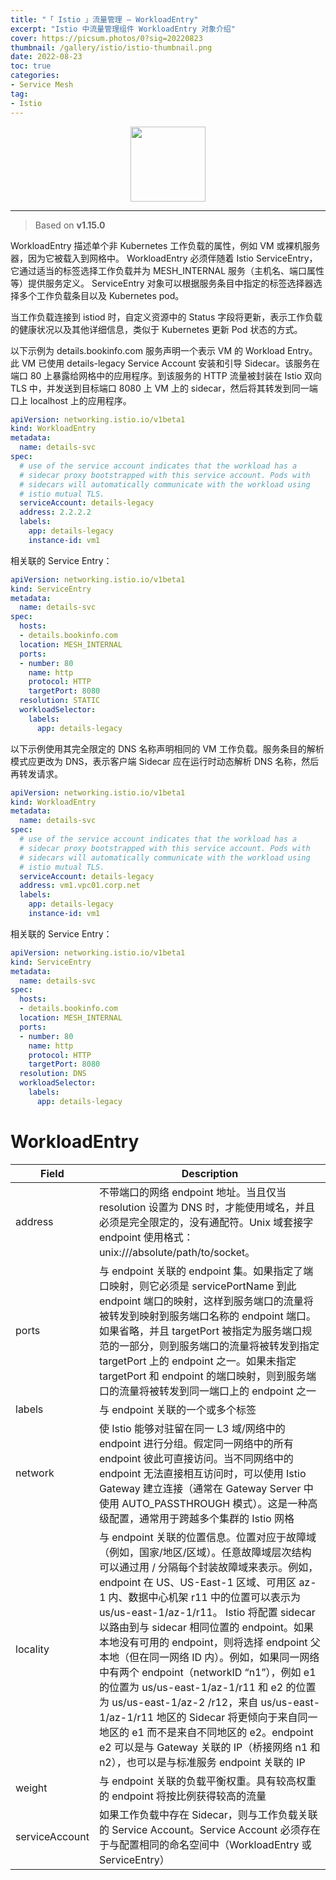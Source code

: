 ```yaml
---
title: "「 Istio 」流量管理 — WorkloadEntry"
excerpt: "Istio 中流量管理组件 WorkloadEntry 对象介绍"
cover: https://picsum.photos/0?sig=20220823
thumbnail: /gallery/istio/istio-thumbnail.png
date: 2022-08-23
toc: true
categories:
- Service Mesh
tag:
- Istio
---
```


<div align=center><img width="120" style="border: 0px" src="https://landscape.cncf.io/logos/istio.svg"></div>

------

> Based on **v1.15.0**

WorkloadEntry 描述单个非 Kubernetes 工作负载的属性，例如 VM 或裸机服务器，因为它被载入到网格中。 WorkloadEntry 必须伴随着 Istio ServiceEntry，它通过适当的标签选择工作负载并为 MESH_INTERNAL 服务（主机名、端口属性等）提供服务定义。 ServiceEntry 对象可以根据服务条目中指定的标签选择器选择多个工作负载条目以及 Kubernetes pod。

当工作负载连接到 istiod 时，自定义资源中的 Status 字段将更新，表示工作负载的健康状况以及其他详细信息，类似于 Kubernetes 更新 Pod 状态的方式。

以下示例为 details.bookinfo.com 服务声明一个表示 VM 的 Workload Entry。此 VM 已使用 details-legacy Service Account 安装和引导 Sidecar。该服务在端口 80 上暴露给网格中的应用程序。到该服务的 HTTP 流量被封装在 Istio 双向 TLS 中，并发送到目标端口 8080 上 VM 上的 sidecar，然后将其转发到同一端口上 localhost 上的应用程序。

```yaml
apiVersion: networking.istio.io/v1beta1
kind: WorkloadEntry
metadata:
  name: details-svc
spec:
  # use of the service account indicates that the workload has a
  # sidecar proxy bootstrapped with this service account. Pods with
  # sidecars will automatically communicate with the workload using
  # istio mutual TLS.
  serviceAccount: details-legacy
  address: 2.2.2.2
  labels:
    app: details-legacy
    instance-id: vm1
```

相关联的 Service Entry：

```yaml
apiVersion: networking.istio.io/v1beta1
kind: ServiceEntry
metadata:
  name: details-svc
spec:
  hosts:
  - details.bookinfo.com
  location: MESH_INTERNAL
  ports:
  - number: 80
    name: http
    protocol: HTTP
    targetPort: 8080
  resolution: STATIC
  workloadSelector:
    labels:
      app: details-legacy
```

以下示例使用其完全限定的 DNS 名称声明相同的 VM 工作负载。服务条目的解析模式应更改为 DNS，表示客户端 Sidecar 应在运行时动态解析 DNS 名称，然后再转发请求。

```yaml
apiVersion: networking.istio.io/v1beta1
kind: WorkloadEntry
metadata:
  name: details-svc
spec:
  # use of the service account indicates that the workload has a
  # sidecar proxy bootstrapped with this service account. Pods with
  # sidecars will automatically communicate with the workload using
  # istio mutual TLS.
  serviceAccount: details-legacy
  address: vm1.vpc01.corp.net
  labels:
    app: details-legacy
    instance-id: vm1
```

相关联的 Service Entry：

```yaml
apiVersion: networking.istio.io/v1beta1
kind: ServiceEntry
metadata:
  name: details-svc
spec:
  hosts:
  - details.bookinfo.com
  location: MESH_INTERNAL
  ports:
  - number: 80
    name: http
    protocol: HTTP
    targetPort: 8080
  resolution: DNS
  workloadSelector:
    labels:
      app: details-legacy
```

# WorkloadEntry

| Field          | Description                                                  |
| -------------- | ------------------------------------------------------------ |
| address        | 不带端口的网络 endpoint 地址。当且仅当 resolution 设置为 DNS 时，才能使用域名，并且必须是完全限定的，没有通配符。Unix 域套接字 endpoint 使用格式：unix:///absolute/path/to/socket。 |
| ports          | 与 endpoint 关联的 endpoint 集。如果指定了端口映射，则它必须是 servicePortName 到此 endpoint 端口的映射，这样到服务端口的流量将被转发到映射到服务端口名称的 endpoint 端口。如果省略，并且 targetPort 被指定为服务端口规范的一部分，则到服务端口的流量将被转发到指定 targetPort 上的 endpoint 之一。如果未指定 targetPort 和 endpoint 的端口映射，则到服务端口的流量将被转发到同一端口上的 endpoint 之一 |
| labels         | 与 endpoint 关联的一个或多个标签                             |
| network        | 使 Istio 能够对驻留在同一 L3 域/网络中的 endpoint 进行分组。假定同一网络中的所有 endpoint 彼此可直接访问。当不同网络中的 endpoint 无法直接相互访问时，可以使用 Istio Gateway 建立连接（通常在 Gateway Server 中使用 AUTO_PASSTHROUGH 模式）。这是一种高级配置，通常用于跨越多个集群的 Istio 网格 |
| locality       | 与 endpoint 关联的位置信息。位置对应于故障域（例如，国家/地区/区域）。任意故障域层次结构可以通过用 / 分隔每个封装故障域来表示。例如，endpoint 在 US、US-East-1 区域、可用区 az-1 内、数据中心机架 r11 中的位置可以表示为 us/us-east-1/az-1/r11。 Istio 将配置 sidecar 以路由到与 sidecar 相同位置的 endpoint。如果本地没有可用的 endpoint，则将选择 endpoint 父本地（但在同一网络 ID 内）。例如，如果同一网络中有两个 endpoint（networkID “n1”），例如 e1 的位置为 us/us-east-1/az-1/r11 和 e2 的位置为 us/us-east-1/az-2 /r12，来自 us/us-east-1/az-1/r11 地区的 Sidecar 将更倾向于来自同一地区的 e1 而不是来自不同地区的 e2。endpoint e2 可以是与 Gateway 关联的 IP（桥接网络 n1 和 n2），也可以是与标准服务 endpoint 关联的 IP |
| weight         | 与 endpoint 关联的负载平衡权重。具有较高权重的 endpoint 将按比例获得较高的流量 |
| serviceAccount | 如果工作负载中存在 Sidecar，则与工作负载关联的 Service Account。Service Account 必须存在于与配置相同的命名空间中（WorkloadEntry 或 ServiceEntry） |
